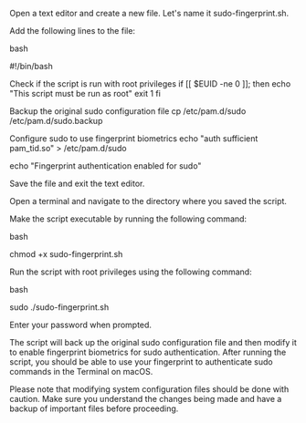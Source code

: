 
Open a text editor and create a new file. Let's name it sudo-fingerprint.sh.

Add the following lines to the file:

bash

#!/bin/bash

Check if the script is run with root privileges
if [[ $EUID -ne 0 ]]; then
    echo "This script must be run as root"
    exit 1
fi

Backup the original sudo configuration file
cp /etc/pam.d/sudo /etc/pam.d/sudo.backup

Configure sudo to use fingerprint biometrics
echo "auth       sufficient     pam_tid.so" > /etc/pam.d/sudo

echo "Fingerprint authentication enabled for sudo"

Save the file and exit the text editor.

Open a terminal and navigate to the directory where you saved the script.

Make the script executable by running the following command:

bash

chmod +x sudo-fingerprint.sh

Run the script with root privileges using the following command:

bash

sudo ./sudo-fingerprint.sh

Enter your password when prompted.

The script will back up the original sudo configuration file and then modify it to enable fingerprint biometrics for sudo authentication. After running the script, you should be able to use your fingerprint to authenticate sudo commands in the Terminal on macOS.

Please note that modifying system configuration files should be done with caution. Make sure you understand the changes being made and have a backup of important files before proceeding.
